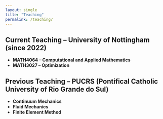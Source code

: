 ```yaml
---
layout: single
title: "Teaching"
permalink: /teaching/
---
```


## Current Teaching – University of Nottingham (since 2022)

- **MATH4064 – Computational and Applied Mathematics**
- **MATH3027 – Optimization**

## Previous Teaching – PUCRS (Pontifical Catholic University of Rio Grande do Sul)

- **Continuum Mechanics**
- **Fluid Mechanics**
- **Finite Element Method**